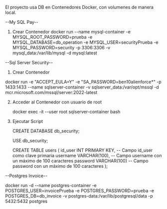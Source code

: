 El proyecto usa DB en Contenedores Docker, con volumenes de manera local.

--My SQL Pay--

1. Crear Contenedor
  docker run --name mysql-container -e MYSQL_ROOT_PASSWORD=prueba -e MYSQL_DATABASE=db_operation -e MYSQL_USER=securityPrueba -e MYSQL_PASSWORD=security -p 3306:3306 -v   
  mysql_data:/var/lib/mysql -d mysql:latest

--Sql Server Security--

1. Crear Contenedor
   
  docker run -e "ACCEPT_EULA=Y" -e "SA_PASSWORD=ben10alienforce*" -p 1433:1433 --name sqlserver-container -v sqlserver_data:/var/opt/mssql -d 
  mcr.microsoft.com/mssql/server:2022-latest

2. Acceder al Contenedor con usuario de root
   
   docker exec -it --user root sqlserver-container bash

3. Ejecutar Script


    CREATE DATABASE db_security;
    
    USE db_security;
    
    CREATE TABLE users (
      id_user INT PRIMARY KEY,   -- Campo id_user como clave primaria
      username VARCHAR(100),     -- Campo username con un máximo de 100 caracteres
      password VARCHAR(100)      -- Campo password con un máximo de 100 caracteres
    );

--Postgres Invoice--


docker run -d --name postgres-container -e POSTGRES_USER=invoicePrueba -e POSTGRES_PASSWORD=prueba -e POSTGRES_DB=db_invoice -v postgres-data:/var/lib/postgresql/data -p 5432:5432 postgres

